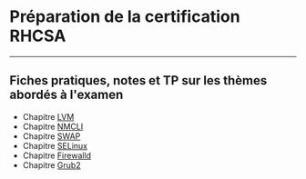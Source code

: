 # Préparation de la certification RHCSA
---
## Fiches pratiques, notes et TP sur les thèmes abordés à l'examen

- Chapitre [LVM](./lvm.md)
- Chapitre [NMCLI](./nmcli.md)
- Chapitre [SWAP](./swap.md)
- Chapitre [SELinux](./selinux.md)
- Chapitre [Firewalld](./firewalld.md)
- Chapitre [Grub2](./grub2.md)
